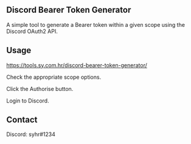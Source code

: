 ## Discord Bearer Token Generator

A simple tool to generate a Bearer token within a given scope using the Discord OAuth2 API.

## Usage

https://tools.sy.com.hr/discord-bearer-token-generator/

Check the appropriate scope options.

Click the Authorise button.

Login to Discord.

## Contact

Discord: syhr#1234